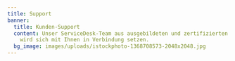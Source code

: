 ```yaml
---
title: Support
banner:
  title: Kunden-Support
  content: Unser ServiceDesk-Team aus ausgebildeten und zertifizierten Consultants
    wird sich mit Ihnen in Verbindung setzen.
  bg_image: images/uploads/istockphoto-1368708573-2048x2048.jpg
---
```


